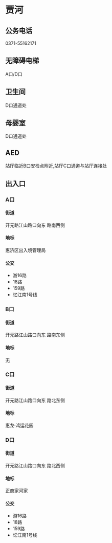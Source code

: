 # 贾河

## 公务电话

0371-55162171

## 无障碍电梯

A口/D口

## 卫生间

D口通道处

## 母婴室

D口通道处

## AED

站厅临近B口安检点附近,站厅C口通道与站厅连接处

## 出入口

### A口

#### 街道

开元路江山路口向东 路南西侧

#### 地标

惠济区出入境管理局

#### 公交

- 游16路
- 18路
- 159路
- 忆江南1号线

### B口

#### 街道

开元路江山路口向东 路南东侧

#### 地标

无

### C口

#### 街道

开元路江山路口向东 路北东侧

#### 地标

惠龙·鸿运花园

### D口

#### 街道

开元路江山路口向东 路北西侧

#### 地标

正商家河家

#### 公交

- 游16路
- 18路
- 159路
- 忆江南1号线

